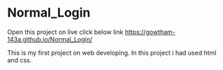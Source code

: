 # Normal_Login
Open this project on live click below link
https://gowtham-143a.github.io/Normal_Login/

This is my first project on web developing.
In this project i had used html and css.
